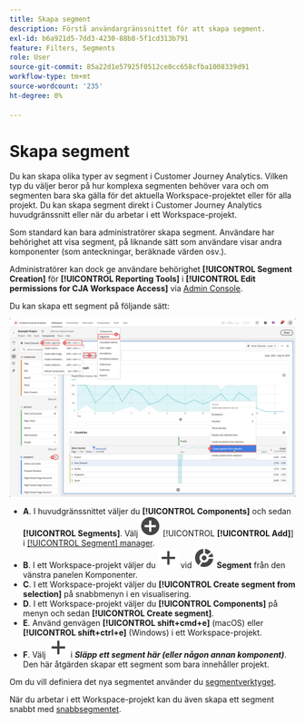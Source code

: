 ```yaml
---
title: Skapa segment
description: Förstå användargränssnittet för att skapa segment.
exl-id: b6a921d5-7dd3-4230-88b8-5f1cd313b791
feature: Filters, Segments
role: User
source-git-commit: 85a22d1e57925f0512ce0cc658cfba1008339d91
workflow-type: tm+mt
source-wordcount: '235'
ht-degree: 0%

---
```


# Skapa segment

Du kan skapa olika typer av segment i Customer Journey Analytics.  Vilken typ du väljer beror på hur komplexa segmenten behöver vara och om segmenten bara ska gälla för det aktuella Workspace-projektet eller för alla projekt. Du kan skapa segment direkt i Customer Journey Analytics huvudgränssnitt eller när du arbetar i ett Workspace-projekt.

Som standard kan bara administratörer skapa segment. Användare har behörighet att visa segment, på liknande sätt som användare visar andra komponenter (som anteckningar, beräknade värden osv.).

Administratörer kan dock ge användare behörighet **[!UICONTROL Segment Creation]** för **[!UICONTROL Reporting Tools]** i **[!UICONTROL Edit permissions for CJA Workspace Access]** via [Admin Console](/help/technotes/access-control.md#user-level-access).

Du kan skapa ett segment på följande sätt:

![Olika sätt att skapa ett segment](assets/create-filter.png)

* **A**. I huvudgränssnittet väljer du **[!UICONTROL Components]** och sedan **[!UICONTROL Segments]**. Välj ![AddCircle](/help/assets/icons/AddCircle.svg) [!UICONTROL **[!UICONTROL Add]**] i [[!UICONTROL Segment] manager](/help/components/filters/manage-filters.md).
* **B**. I ett Workspace-projekt väljer du ![Lägg till](/help/assets/icons/Add.svg) vid ![Segment](/help/assets/icons/Segmentation.svg) **Segment** från den vänstra panelen Komponenter.
* **C**. I ett Workspace-projekt väljer du **[!UICONTROL Create segment from selection]** på snabbmenyn i en visualisering.
* **D**. I ett Workspace-projekt väljer du **[!UICONTROL Components]** på menyn och sedan **[!UICONTROL Create segment]**.
* **E**. Använd genvägen **[!UICONTROL shift+cmd+e]** (macOS) eller **[!UICONTROL shift+ctrl+e]** (Windows) i ett Workspace-projekt.
* **F**. Välj ![Lägg till](/help/assets/icons/Add.svg) i ***Släpp ett segment här (eller någon annan komponent)***. Den här åtgärden skapar ett segment som bara innehåller projekt.

Om du vill definiera det nya segmentet använder du [segmentverktyget](/help/components/filters/filter-builder.md).

När du arbetar i ett Workspace-projekt kan du även skapa ett segment snabbt med [snabbsegmentet](/help/components/filters/quick-filters.md).
